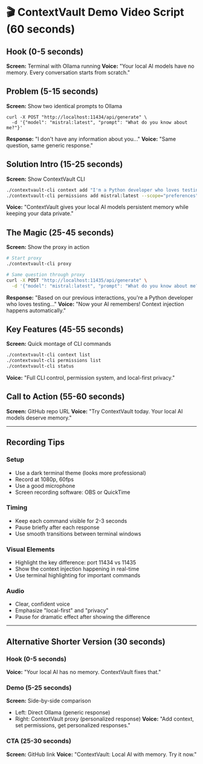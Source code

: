 # 🎬 ContextVault Demo Video Script (60 seconds)

## **Hook (0-5 seconds)**
**Screen:** Terminal with Ollama running
**Voice:** "Your local AI models have no memory. Every conversation starts from scratch."

## **Problem (5-15 seconds)**
**Screen:** Show two identical prompts to Ollama
```
curl -X POST "http://localhost:11434/api/generate" \
  -d '{"model": "mistral:latest", "prompt": "What do you know about me?"}'
```
**Response:** "I don't have any information about you..."
**Voice:** "Same question, same generic response."

## **Solution Intro (15-25 seconds)**
**Screen:** Show ContextVault CLI
```bash
./contextvault-cli context add "I'm a Python developer who loves testing"
./contextvault-cli permissions add mistral:latest --scope="preferences"
```
**Voice:** "ContextVault gives your local AI models persistent memory while keeping your data private."

## **The Magic (25-45 seconds)**
**Screen:** Show the proxy in action
```bash
# Start proxy
./contextvault-cli proxy

# Same question through proxy
curl -X POST "http://localhost:11435/api/generate" \
  -d '{"model": "mistral:latest", "prompt": "What do you know about me?"}'
```
**Response:** "Based on our previous interactions, you're a Python developer who loves testing..."
**Voice:** "Now your AI remembers! Context injection happens automatically."

## **Key Features (45-55 seconds)**
**Screen:** Quick montage of CLI commands
```bash
./contextvault-cli context list
./contextvault-cli permissions list
./contextvault-cli status
```
**Voice:** "Full CLI control, permission system, and local-first privacy."

## **Call to Action (55-60 seconds)**
**Screen:** GitHub repo URL
**Voice:** "Try ContextVault today. Your local AI models deserve memory."

---

## **Recording Tips**

### **Setup**
- Use a dark terminal theme (looks more professional)
- Record at 1080p, 60fps
- Use a good microphone
- Screen recording software: OBS or QuickTime

### **Timing**
- Keep each command visible for 2-3 seconds
- Pause briefly after each response
- Use smooth transitions between terminal windows

### **Visual Elements**
- Highlight the key difference: port 11434 vs 11435
- Show the context injection happening in real-time
- Use terminal highlighting for important commands

### **Audio**
- Clear, confident voice
- Emphasize "local-first" and "privacy"
- Pause for dramatic effect after showing the difference

---

## **Alternative Shorter Version (30 seconds)**

### **Hook (0-5 seconds)**
**Voice:** "Your local AI has no memory. ContextVault fixes that."

### **Demo (5-25 seconds)**
**Screen:** Side-by-side comparison
- Left: Direct Ollama (generic response)
- Right: ContextVault proxy (personalized response)
**Voice:** "Add context, set permissions, get personalized responses."

### **CTA (25-30 seconds)**
**Screen:** GitHub link
**Voice:** "ContextVault: Local AI with memory. Try it now."
